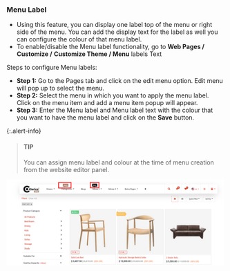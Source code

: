 
### Menu Label



* Using this feature, you can display one label top of the menu or right side of the menu. You can add the display text for the label as well you can configure the colour of that menu label.
* To enable/disable the Menu label functionality, go to **Web Pages / Customize /** **Customize Theme / Menu** labels Text

Steps to configure Menu labels:


* **Step 1:** Go to the Pages tab and click on the edit menu option. Edit menu will pop up to select the menu.
* **Step 2:** Select the menu in which you want to apply the menu label. Click on the menu item and add a menu item popup will appear.
* **Step 3:** Enter the Menu label and Menu label text with the colour that you want to have the menu label and click on the **Save** button.


{:.alert-info} 
> 
> #### TIP
> 
> You can assign menu label and colour at the time of menu creation from the website editor panel. 
> 
> 
> 


![](./images/11-1.png)


